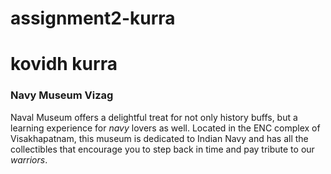 # assignment2-kurra
# kovidh kurra
### Navy Museum Vizag ###
Naval Museum offers a delightful treat for not only history buffs, but a learning experience for *navy* lovers as well. Located in the ENC complex of Visakhapatnam, this museum is dedicated to Indian Navy and has all the collectibles that encourage you to step back in time and pay tribute to our *warriors*.


